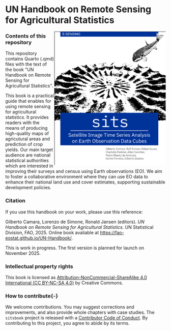 UN Handbook on Remote Sensing for Agricultural Statistics
================


<a href="https://github.com/e-sensing/sitsbook"><img class="cover" src="images/cover_sits_book.png" width="350" align="right" alt="Cover image" /></a>

### Contents of this repository

This repository contains Quarto (.qmd) files with the text of the book "UN Handbook on Remote Sensing for Agricultural Statistics". 

This book is a practical guide that enables for using remote sensing for agricultural statistics.  It provides readers with the means of producing high-quality maps of agricutural areas and prediction of crop yields. Our main target audience are national statistical authorities which are interested in improving their surveys and census using Earth observations (EO). We aim to foster a collaborative environment where they can use EO data to enhance their national land use and cover estimates, supporting sustainable development policies.

### Citation

If you use  this handbook on your work, please use this reference: 

Gilberto Camara, Lorenzo de Simone, Ronald Jansen (editors). *UN Handbook on Remote Sensing for Agricultural Statistics*. UN Statistical Division, FAO, 2025. Online book avaliable at https://fao-eostat.github.io/UN-Handbook/. 

This is work in progress. The first version is planned for launch on November 2025.

### Intellectual property rights

This book is licensed as [Attribution-NonCommercial-ShareAlike 4.0 International (CC BY-NC-SA 4.0)](https://creativecommons.org/licenses/by-nc-sa/4.0/) by Creative Commons. 

### How to contribute{-}

We welcome contributions. You may suggest corrections and improvements, and also provide whole chapters with case studies. The `sitsbook` project is released with a [Contributor Code of Conduct](https://github.com/e-sensing/sitsbook/blob/master/CODE_OF_CONDUCT.md).
By contributing to this project, you agree to abide by its terms.